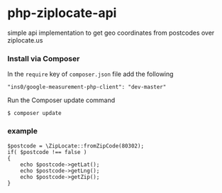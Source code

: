php-ziplocate-api
=================

simple api implementation to get geo coordinates from postcodes over ziplocate.us

### Install via Composer
In the `require` key of `composer.json` file add the following

    "ins0/google-measurement-php-client": "dev-master"

Run the Composer update command

    $ composer update

### example

    $postcode = \ZipLocate::fromZipCode(80302);
    if( $postcode !== false )
    {
        echo $postcode->getLat();
        echo $postcode->getLng();
        echo $postcode->getZip();
    }